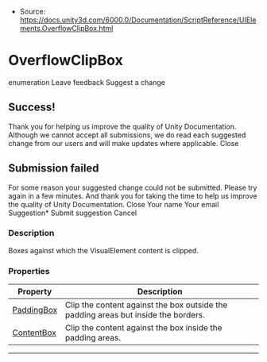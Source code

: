* Source: https://docs.unity3d.com/6000.0/Documentation/ScriptReference/UIElements.OverflowClipBox.html

# OverflowClipBox
enumeration
Leave feedback
Suggest a change
## Success!
Thank you for helping us improve the quality of Unity Documentation. Although we cannot accept all submissions, we do read each suggested change from our users and will make updates where applicable.
Close
## Submission failed
For some reason your suggested change could not be submitted. Please <a>try again</a> in a few minutes. And thank you for taking the time to help us improve the quality of Unity Documentation.
Close
Your name Your email Suggestion* Submit suggestion
Cancel
### Description
Boxes against which the VisualElement content is clipped. 
### Properties
Property | Description  
---|---  
[PaddingBox](https://docs.unity3d.com/6000.0/Documentation/ScriptReference/UIElements.OverflowClipBox.PaddingBox.html) |  Clip the content against the box outside the padding areas but inside the borders.   
[ContentBox](https://docs.unity3d.com/6000.0/Documentation/ScriptReference/UIElements.OverflowClipBox.ContentBox.html) |  Clip the content against the box inside the padding areas.   
* * *
